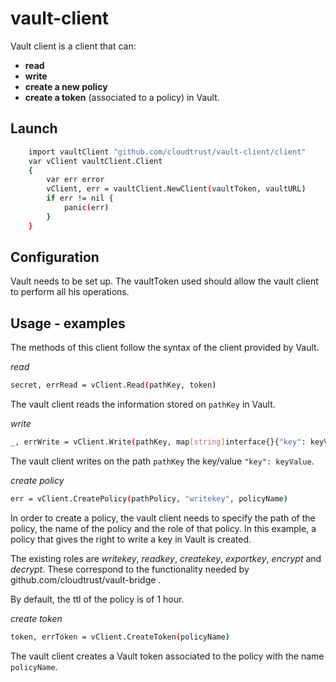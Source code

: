 # vault-client

Vault client is a client that can:

- **read**
- **write**
- **create a new policy**
- **create a token** (associated to a policy) in Vault. 


## Launch 

```bash
    import vaultClient "github.com/cloudtrust/vault-client/client"
	var vClient vaultClient.Client
	{
		var err error
		vClient, err = vaultClient.NewClient(vaultToken, vaultURL)
		if err != nil {
			panic(err)
		}
	}

``` 

## Configuration 

Vault needs to be set up. The vaultToken used should allow the vault client to perform all his operations.  

## Usage - examples

The methods of this client follow the syntax of the client provided by Vault. 

*read*

```bash
secret, errRead = vClient.Read(pathKey, token)
```
The vault client reads the information stored on ```pathKey``` in Vault.


*write*

```bash
_, errWrite = vClient.Write(pathKey, map[string]interface{}{"key": keyValue}, token)
```
The vault client writes on the path ```pathKey``` the key/value ```"key": keyValue```.

*create policy*

```bash
err = vClient.CreatePolicy(pathPolicy, "writekey", policyName)
```
In order to create a policy, the vault client needs to specify the path of the policy, the name of the policy and the role of that policy. In this example, a policy that gives the right to write a key in Vault is created.

The existing roles are *writekey*, *readkey*, *createkey*, *exportkey*, *encrypt* and *decrypt*. These correspond to the functionality needed by github.com/cloudtrust/vault-bridge .  

By default, the ttl of the policy is of 1 hour. 

*create token*

```bash
token, errToken = vClient.CreateToken(policyName)
```
The vault client creates a Vault token associated to the policy with the name ```policyName```.


